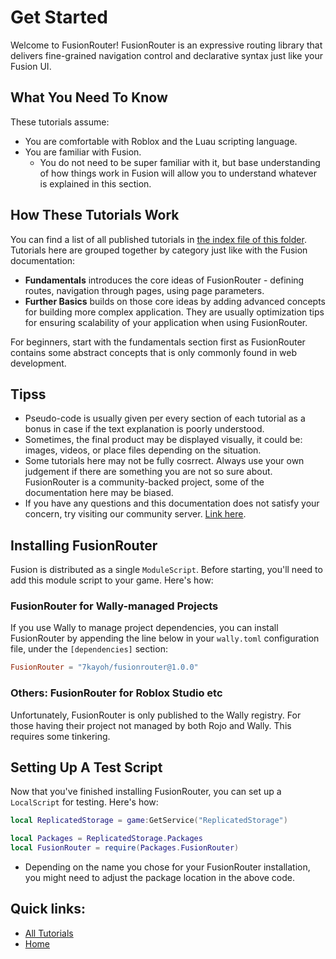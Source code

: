 # Get Started
Welcome to FusionRouter! FusionRouter is an expressive routing library that delivers fine-grained navigation control and declarative syntax just like your Fusion UI.

## What You Need To Know
These tutorials assume:
- You are comfortable with Roblox and the Luau scripting language.
- You are familiar with Fusion.
  - You do not need to be super familiar with it, but base understanding of how things work in Fusion will allow you to understand whatever is explained in this section.

## How These Tutorials Work
You can find a list of all published tutorials in [the index file of this folder](../README.md). Tutorials here are grouped together by category just like with the Fusion documentation:
- **Fundamentals** introduces the core ideas of FusionRouter - defining routes, navigation through pages, using page parameters.
- **Further Basics** builds on those core ideas by adding advanced concepts for building more complex application. They are usually optimization tips for ensuring scalability of your application when using FusionRouter.

For beginners, start with the fundamentals section first as FusionRouter contains some abstract concepts that is only commonly found in web development.

## Tipss
- Pseudo-code is usually given per every section of each tutorial as a bonus in case if the text explanation is poorly understood.
- Sometimes, the final product may be displayed visually, it could be: images, videos, or place files depending on the situation.
- Some tutorials here may not be fully cosrrect. Always use your own judgement if there are something you are not so sure about. FusionRouter is a community-backed project, some of the documentation here may be biased.
- If you have any questions and this documentation does not satisfy your concern, try visiting our community server. [Link here](https://discord.gg/JSHRQkrafN).

## Installing FusionRouter
Fusion is distributed as a single `ModuleScript`. Before starting, you'll need to add this module script to your game. Here's how:

### FusionRouter for Wally-managed Projects
If you use Wally to manage project dependencies, you can install FusionRouter by appending the line below in your `wally.toml` configuration file, under the `[dependencies]` section:
```toml
FusionRouter = "7kayoh/fusionrouter@1.0.0"
```

### Others: FusionRouter for Roblox Studio etc
Unfortunately, FusionRouter is only published to the Wally registry. For those having their project not managed by both Rojo and Wally. This requires some tinkering.

## Setting Up A Test Script
Now that you've finished installing FusionRouter, you can set up a `LocalScript` for testing. Here's how:
```lua
local ReplicatedStorage = game:GetService("ReplicatedStorage")

local Packages = ReplicatedStorage.Packages
local FusionRouter = require(Packages.FusionRouter)
```

* Depending on the name you chose for your FusionRouter installation, you might need to adjust the package location in the above code.

## Quick links:
- [All Tutorials](../README.md)
- [Home](../../README.md)